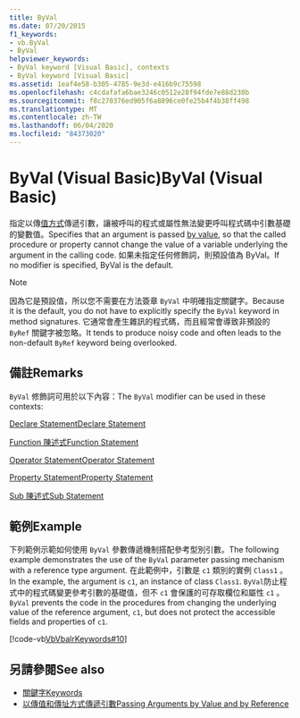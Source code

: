 ```yaml
---
title: ByVal
ms.date: 07/20/2015
f1_keywords:
- vb.ByVal
- ByVal
helpviewer_keywords:
- ByVal keyword [Visual Basic], contexts
- ByVal keyword [Visual Basic]
ms.assetid: 1eaf4e58-b305-4785-9e3d-e416b9c75598
ms.openlocfilehash: c4cdafafa6bae3246c0512e28f94fde7e88d230b
ms.sourcegitcommit: f8c270376ed905f6a8896ce0fe25b4f4b38ff498
ms.translationtype: MT
ms.contentlocale: zh-TW
ms.lasthandoff: 06/04/2020
ms.locfileid: "84373020"
---
```

# <a name="byval-visual-basic"></a><span data-ttu-id="c50e9-102">ByVal (Visual Basic)</span><span class="sxs-lookup"><span data-stu-id="c50e9-102">ByVal (Visual Basic)</span></span>
<span data-ttu-id="c50e9-103">指定以傳[值方式](../../programming-guide/language-features/procedures/passing-arguments-by-value-and-by-reference.md)傳遞引數，讓被呼叫的程式或屬性無法變更呼叫程式碼中引數基礎的變數值。</span><span class="sxs-lookup"><span data-stu-id="c50e9-103">Specifies that an argument is passed [by value](../../programming-guide/language-features/procedures/passing-arguments-by-value-and-by-reference.md), so that the called procedure or property cannot change the value of a variable underlying the argument in the calling code.</span></span> <span data-ttu-id="c50e9-104">如果未指定任何修飾詞，則預設值為 ByVal。</span><span class="sxs-lookup"><span data-stu-id="c50e9-104">If no modifier is specified, ByVal is the default.</span></span>

> [!NOTE]
> <span data-ttu-id="c50e9-105">因為它是預設值，所以您不需要在方法簽章 `ByVal` 中明確指定關鍵字。</span><span class="sxs-lookup"><span data-stu-id="c50e9-105">Because it is the default, you do not have to explicitly specify the `ByVal` keyword in method signatures.</span></span> <span data-ttu-id="c50e9-106">它通常會產生雜訊的程式碼，而且經常會導致非預設的 `ByRef` 關鍵字被忽略。</span><span class="sxs-lookup"><span data-stu-id="c50e9-106">It tends to produce noisy code and often leads to the non-default `ByRef` keyword being overlooked.</span></span>

## <a name="remarks"></a><span data-ttu-id="c50e9-107">備註</span><span class="sxs-lookup"><span data-stu-id="c50e9-107">Remarks</span></span>
 <span data-ttu-id="c50e9-108">`ByVal` 修飾詞可用於以下內容：</span><span class="sxs-lookup"><span data-stu-id="c50e9-108">The `ByVal` modifier can be used in these contexts:</span></span>

 [<span data-ttu-id="c50e9-109">Declare Statement</span><span class="sxs-lookup"><span data-stu-id="c50e9-109">Declare Statement</span></span>](../statements/declare-statement.md)

 [<span data-ttu-id="c50e9-110">Function 陳述式</span><span class="sxs-lookup"><span data-stu-id="c50e9-110">Function Statement</span></span>](../statements/function-statement.md)
  
 [<span data-ttu-id="c50e9-111">Operator Statement</span><span class="sxs-lookup"><span data-stu-id="c50e9-111">Operator Statement</span></span>](../statements/operator-statement.md)
  
 [<span data-ttu-id="c50e9-112">Property Statement</span><span class="sxs-lookup"><span data-stu-id="c50e9-112">Property Statement</span></span>](../statements/property-statement.md)
  
 [<span data-ttu-id="c50e9-113">Sub 陳述式</span><span class="sxs-lookup"><span data-stu-id="c50e9-113">Sub Statement</span></span>](../statements/sub-statement.md)

## <a name="example"></a><span data-ttu-id="c50e9-114">範例</span><span class="sxs-lookup"><span data-stu-id="c50e9-114">Example</span></span>
 <span data-ttu-id="c50e9-115">下列範例示範如何使用 `ByVal` 參數傳遞機制搭配參考型別引數。</span><span class="sxs-lookup"><span data-stu-id="c50e9-115">The following example demonstrates the use of the `ByVal` parameter passing mechanism with a reference type argument.</span></span> <span data-ttu-id="c50e9-116">在此範例中，引數是 `c1` 類別的實例 `Class1` 。</span><span class="sxs-lookup"><span data-stu-id="c50e9-116">In the example, the argument is `c1`, an instance of class `Class1`.</span></span> <span data-ttu-id="c50e9-117">`ByVal`防止程式中的程式碼變更參考引數的基礎值，但不 `c1` 會保護的可存取欄位和屬性 `c1` 。</span><span class="sxs-lookup"><span data-stu-id="c50e9-117">`ByVal` prevents the code in the procedures from changing the underlying value of the reference argument, `c1`, but does not protect the accessible fields and properties of `c1`.</span></span>

 [!code-vb[VbVbalrKeywords#10](~/samples/snippets/visualbasic/VS_Snippets_VBCSharp/VbVbalrKeywords/VB/Class5.vb#10)]

## <a name="see-also"></a><span data-ttu-id="c50e9-118">另請參閱</span><span class="sxs-lookup"><span data-stu-id="c50e9-118">See also</span></span>

- [<span data-ttu-id="c50e9-119">關鍵字</span><span class="sxs-lookup"><span data-stu-id="c50e9-119">Keywords</span></span>](../keywords/index.md)
- [<span data-ttu-id="c50e9-120">以傳值和傳址方式傳遞引數</span><span class="sxs-lookup"><span data-stu-id="c50e9-120">Passing Arguments by Value and by Reference</span></span>](../../programming-guide/language-features/procedures/passing-arguments-by-value-and-by-reference.md)
